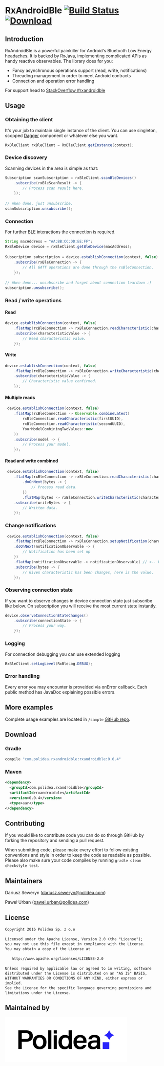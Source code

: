 # RxAndroidBle [![Build Status](https://travis-ci.org/Polidea/RxAndroidBle.svg?branch=master)](https://travis-ci.org/Polidea/RxAndroidBle) [ ![Download](https://api.bintray.com/packages/bintray/jcenter/com.polidea.rxandroidble:rxandroidble/images/download.svg) ](https://bintray.com/pawel-urban/maven/com.polidea.rxandroidble%3Arxandroidble/_latestVersion)
## Introduction

RxAndroidBle is a powerful painkiller for Android's Bluetooth Low Energy headaches. It is backed by RxJava, implementing complicated APIs as handy reactive observables. The library does for you:

 * Fancy asynchronous operations support (read, write, notifications)
 * Threading management in order to meet Android contracts
 * Connection and operation error handling

For support head to [StackOverflow #rxandroidble](http://stackoverflow.com/questions/tagged/rxandroidble?sort=active)

## Usage
### Obtaining the client
It's your job to maintain single instance of the client. You can use singleton, scopped [Dagger](http://google.github.io/dagger/) component or whatever else you want.

```java
RxBleClient rxBleClient = RxBleClient.getInstance(context);
```

### Device discovery
Scanning devices in the area is simple as that:

```java
Subscription scanSubscription = rxBleClient.scanBleDevices()
	.subscribe(rxBleScanResult -> {
	    // Process scan result here.
	});
	
// When done, just unsubscribe.
scanSubscription.unsubscribe();
```

### Connection
For further BLE interactions the connection is required.

```java
String macAddress = "AA:BB:CC:DD:EE:FF";
RxBleDevice device = rxBleClient.getBleDevice(macAddress);

Subscription subscription = device.establishConnection(context, false) // <-- autoConnect flag
	.subscribe(rxBleConnection -> {
		// All GATT operations are done through the rxBleConnection.
	});
	
// When done... unsubscribe and forget about connection teardown :)
subscription.unsubscribe();
```

### Read / write operations
#### Read
```java
device.establishConnection(context, false)
	.flatMap(rxBleConnection -> rxBleConnection.readCharacteristic(characteristicUUID))
	.subscribe(characteristicValue -> {
		// Read characteristic value.
	});

```
#### Write
```java
device.establishConnection(context, false)
	.flatMap(rxBleConnection -> rxBleConnection.writeCharacteristic(characteristicUUID, bytesToWrite))
	.subscribe(characteristicValue -> {
		// Characteristic value confirmed.
	});
```
#### Multiple reads
```java
 device.establishConnection(context, false)
    .flatMap(rxBleConnection -> Observable.combineLatest(
        rxBleConnection.readCharacteristic(firstUUID),
        rxBleConnection.readCharacteristic(secondUUID),
        YourModelCombiningTwoValues::new
    ))
	.subscribe(model -> {
	    // Process your model.
	});
```
#### Read and write combined

```java
 device.establishConnection(context, false)
    .flatMap(rxBleConnection -> rxBleConnection.readCharacteristic(characteristicUuid)
	    .doOnNext(bytes -> {
	        // Process read data.
	    })
	    .flatMap(bytes -> rxBleConnection.writeCharacteristic(characteristicUuid, bytesToWrite))
	.subscribe(writeBytes -> {
		// Written data.
	});
```
### Change notifications
```java
 device.establishConnection(context, false)
    .flatMap(rxBleConnection -> rxBleConnection.setupNotification(characteristicUuid))
    .doOnNext(notificationObservable -> {
    	// Notification has been set up
    })
    .flatMap(notificationObservable -> notificationObservable) // <-- Notification has been set up, now observe value changes.
    .subscribe(bytes -> {
    	// Given characteristic has been changes, here is the value.
    });

```
### Observing connection state
If you want to observe changes in device connection state just subscribe like below. On subscription you will receive the most current state instantly.

```java
device.observeConnectionStateChanges()
    .subscribe(connectionState -> {
    	// Process your way.
    });
```
### Logging
For connection debugging you can use extended logging

```java
RxBleClient.setLogLevel(RxBleLog.DEBUG);
```

### Error handling
Every error you may encounter is proveided via onError callback. Each public method has JavaDoc explaining possible errors.


## More examples

Complete usage examples are located in `/sample` [GitHub repo](https://github.com/Polidea/RxAndroidBle/tree/master/sample/src/main/java/com/polidea/rxandroidble/sample).

## Download
### Gradle

```java
compile "com.polidea.rxandroidble:rxandroidble:0.0.4"
```
### Maven

```xml
<dependency>
  <groupId>com.polidea.rxandroidble</groupId>
  <artifactId>rxandroidble</artifactId>
  <version>0.0.4</version>
  <type>aar</type>
</dependency>
```
## Contributing
If you would like to contribute code you can do so through GitHub by forking the repository and sending a pull request.

When submitting code, please make every effort to follow existing conventions and style in order to keep the code as readable as possible. Please also make sure your code compiles by running ```gradle clean checkstyle test```.

## Maintainers
Dariusz Seweryn (dariusz.seweryn@polidea.com)

Paweł Urban (pawel.urban@polidea.com)

## License

    Copyright 2016 Polidea Sp. z o.o

    Licensed under the Apache License, Version 2.0 (the "License");
    you may not use this file except in compliance with the License.
    You may obtain a copy of the License at

       http://www.apache.org/licenses/LICENSE-2.0

    Unless required by applicable law or agreed to in writing, software
    distributed under the License is distributed on an "AS IS" BASIS,
    WITHOUT WARRANTIES OR CONDITIONS OF ANY KIND, either express or implied.
    See the License for the specific language governing permissions and
    limitations under the License.



## Maintained by

[![Polidea](https://raw.githubusercontent.com/Polidea/RxAndroidBle/master/site/polidea_logo.png "Tailored software services including concept, design, development and testing")](http://www.polidea.com)
